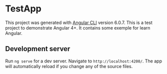 # TestApp

This project was generated with [Angular CLI](https://github.com/angular/angular-cli) version 6.0.7. This is a test project to demonstrate Angular 4+. It contains some exemple for learn Angular.

## Development server

Run `ng serve` for a dev server. Navigate to `http://localhost:4200/`. The app will automatically reload if you change any of the source files.
